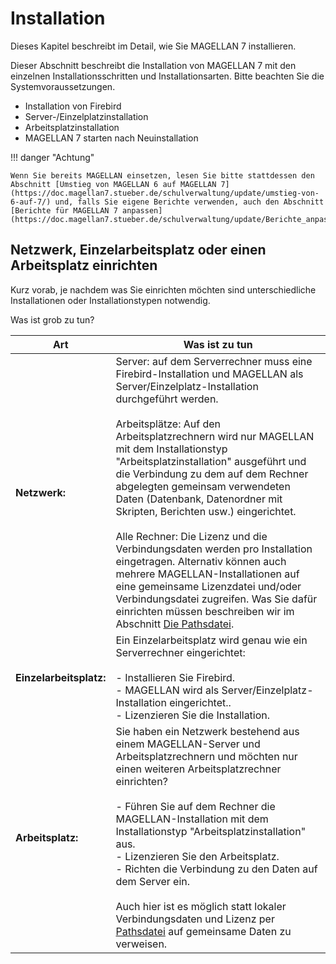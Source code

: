 # Installation

Dieses Kapitel beschreibt im Detail, wie Sie MAGELLAN 7 installieren.

Dieser Abschnitt beschreibt die Installation von MAGELLAN 7 mit den einzelnen Installationsschritten und Installationsarten. Bitte beachten Sie die Systemvoraussetzungen.

* Installation von Firebird
* Server-/Einzelplatzinstallation
* Arbeitsplatzinstallation
* MAGELLAN 7 starten nach Neuinstallation

!!! danger "Achtung"

    Wenn Sie bereits MAGELLAN einsetzen, lesen Sie bitte stattdessen den Abschnitt [Umstieg von MAGELLAN 6 auf MAGELLAN 7](https://doc.magellan7.stueber.de/schulverwaltung/update/umstieg-von-6-auf-7/) und, falls Sie eigene Berichte verwenden, auch den Abschnitt [Berichte für MAGELLAN 7 anpassen](https://doc.magellan7.stueber.de/schulverwaltung/update/Berichte_anpassen/)!

## Netzwerk, Einzelarbeitsplatz oder einen Arbeitsplatz einrichten

Kurz vorab, je nachdem was Sie einrichten möchten sind unterschiedliche Installationen oder Installationstypen notwendig.

Was ist grob zu tun?

| Art                     | Was ist zu tun                           |
|-------------------------|------------------------------------------|
| **Netzwerk:**           | Server: auf dem Serverrechner muss eine Firebird-Installation und MAGELLAN als Server/Einzelplatz-Installation durchgeführt werden. <br/><br/>Arbeitsplätze: Auf den Arbeitsplatzrechnern wird nur MAGELLAN mit dem Installationstyp "Arbeitsplatzinstallation" ausgeführt und die Verbindung zu dem auf dem Rechner abgelegten gemeinsam verwendeten Daten (Datenbank, Datenordner mit Skripten, Berichten usw.) eingerichtet. <br/><br/>Alle Rechner: Die Lizenz und die Verbindungsdaten werden pro Installation eingetragen. Alternativ können auch mehrere MAGELLAN-Installationen auf eine gemeinsame Lizenzdatei  und/oder Verbindungsdatei zugreifen. Was Sie dafür einrichten müssen beschreiben wir im Abschnitt [Die Pathsdatei](https://doc.magellan7.stueber.de/schulverwaltung/installation/die-pathsdatei/). |
| **Einzelarbeitsplatz:** | Ein Einzelarbeitsplatz wird genau wie ein Serverrechner eingerichtet:<br/><br/> - Installieren Sie Firebird.<br/> - MAGELLAN wird als Server/Einzelplatz-Installation eingerichtet.. <br/> - Lizenzieren Sie die Installation. |
| **Arbeitsplatz:**       | Sie haben ein Netzwerk bestehend aus einem MAGELLAN-Server und Arbeitsplatzrechnern und möchten nur einen weiteren Arbeitsplatzrechner einrichten? <br/><br/> - Führen Sie auf dem Rechner die MAGELLAN-Installation mit dem Installationstyp "Arbeitsplatzinstallation" aus. <br/> -  Lizenzieren Sie den Arbeitsplatz. <br/> - Richten die Verbindung zu den Daten auf dem Server ein. <br/><br/>Auch hier ist es möglich statt lokaler Verbindungsdaten und Lizenz per [Pathsdatei](https://doc.magellan7.stueber.de/schulverwaltung/installation/die-pathsdatei/) auf gemeinsame Daten zu verweisen. |
